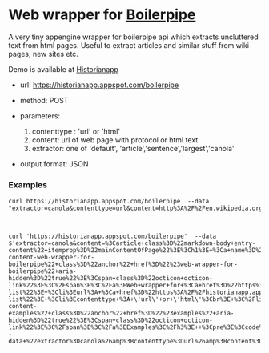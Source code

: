 
# Web wrapper for [Boilerpipe](https://code.google.com/p/boilerpipe/) 

  A very tiny appengine wrapper for boilerpipe api which extracts uncluttered text from html pages. Useful to extract articles and similar stuff from wiki pages, new sites etc. 
 
 
 Demo is available at [Historianapp](https://historianapp.appspot.com/boilerpipe)
 
 * url: https://historianapp.appspot.com/boilerpipe
 * method: POST
 * parameters:
  
   1. contenttype : 'url' or 'html'  
   2. content: url of web page with protocol or html text
   3. extractor: one of 'default', 'article','sentence','largest','canola'
   
* output format: JSON

### Examples

```
curl https://historianapp.appspot.com/boilerpipe  --data "extractor=canola&contenttype=url&content=http%3A%2F%2Fen.wikipedia.org%2Fwiki%2FEnglish_language"



curl 'https://historianapp.appspot.com/boilerpipe'  --data $'extractor=canola&content=%3Carticle+class%3D%22markdown-body+entry-content%22+itemprop%3D%22mainContentOfPage%22%3E%3Ch1%3E+%3Ca+name%3D%22user-content-web-wrapper-for-boilerpipe%22+class%3D%22anchor%22+href%3D%22%23web-wrapper-for-boilerpipe%22+aria-hidden%3D%22true%22%3E%3Cspan+class%3D%22octicon+octicon-link%22%3E%3C%2Fspan%3E%3C%2Fa%3EWeb+wrapper+for+%3Ca+href%3D%22https%3A%2F%2Fcode.google.com%2Fp%2Fboilerpipe%2F%22%3EBoilerpipe%3C%2Fa%3E+%3C%2Fh1%3E++%3Cp%3EA+very+tiny+appengine+wrapper+for+boilerpipe+api+which+extracts+uncluttered+text+from+html+pages.+Useful+to+extract+articles+and+similar+stuff+from+wiki+pages%2C+new+sites+etc.+%3C%2Fp%3E++%3Cp%3EDemo+is+available+at+%3Ca+href%3D%22https%3A%2F%2Fhistorianapp.appspot.com%2Fboilerpipe%22%3EHistorianapp%3C%2Fa%3E%3C%2Fp%3E++%3Cul+class%3D%22task-list%22%3E+%3Cli%3Eurl%3A+%3Ca+href%3D%22https%3A%2F%2Fhistorianapp.appspot.com%2Fboilerpipe%22%3Ehttps%3A%2F%2Fhistorianapp.appspot.com%2Fboilerpipe%3C%2Fa%3E+%3C%2Fli%3E+%3Cli%3Emethod%3A+POST%3C%2Fli%3E+%3Cli%3E+%3Cp%3Eparameters%3A%3C%2Fp%3E++%3Col+class%3D%22task-list%22%3E+%3Cli%3Econtenttype+%3A+\'url\'+or+\'html\'%3Cbr%3E+%3C%2Fli%3E+%3Cli%3Econtent%3A+url+of+web+page+with+protocol+or+html+text%3C%2Fli%3E+%3Cli%3Eextractor%3A+one+of+\'default\'%2C+\'article\'%2C\'sentence\'%2C\'largest\'%2C\'canola\'%3C%2Fli%3E+%3C%2Fol%3E+%3C%2Fli%3E+%3C%2Ful%3E%3Ch3%3E+%3Ca+name%3D%22user-content-examples%22+class%3D%22anchor%22+href%3D%22%23examples%22+aria-hidden%3D%22true%22%3E%3Cspan+class%3D%22octicon+octicon-link%22%3E%3C%2Fspan%3E%3C%2Fa%3EExamples%3C%2Fh3%3E++%3Cpre%3E%3Ccode%3Ecurl+https%3A%2F%2Fhistorianapp.appspot.com%2Fboilerpipe++--data+%22extractor%3Dcanola%26amp%3Bcontenttype%3Durl%26amp%3Bcontent%3Dhttp%253A%252F%252Fen.wikipedia.org%252Fwiki%252FEnglish_language%22+%3C%2Fcode%3E%3C%2Fpre%3E%3C%2Farticle%3E'
```
 
   
 
 
 
 
